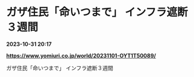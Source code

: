 # ガザ住民「命いつまで」 インフラ遮断３週間

**2023-10-31 20:17**

**https://www.yomiuri.co.jp/world/20231101-OYT1T50089/**

ガザ住民「命いつまで」 インフラ遮断３週間